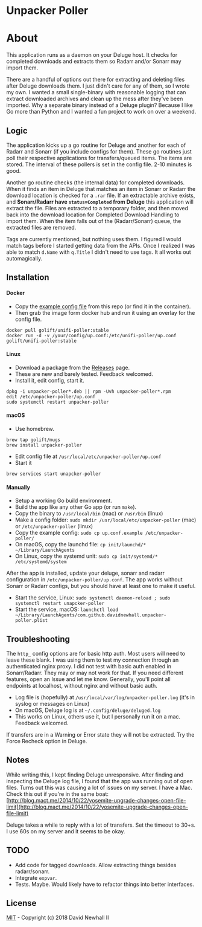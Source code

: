 # Unpacker Poller

# About

This application runs as a daemon on your Deluge host. It checks for completed
downloads and extracts them so Radarr and/or Sonarr may import them.

There are a handful of options out there for extracting and deleting files after
Deluge downloads them. I just didn't care for any of them, so I wrote my own. I
wanted a small single-binary with reasonable logging that can extract downloaded
archives and clean up the mess after they've been imported. Why a separate binary
instead of a Deluge plugin? Because I like Go more than Python and I wanted a fun
project to work on over a weekend.

## Logic

The application kicks up a go routine for Deluge and another for each of Radarr
and Sonarr (if you include configs for them). These go routines just poll their
respective applications for transfers/queued items. The items are stored. The
interval of these pollers is set in the config file. 2-10 minutes is good.

Another go routine checks (the internal data) for completed downloads. When it
finds an item in Deluge that matches an item in Sonarr or Radarr the download
location is checked for a `.rar` file. If an extractable archive exists, and
**Sonarr/Radarr have `status=Completed` from Deluge** this application will
extract the file. Files are extracted to a temporary folder, and then moved back
into the download location for Completed Download Handling to import them. When
the item falls out of the (Radarr/Sonarr) queue, the extracted files are removed.

Tags are currently mentioned, but nothing uses them. I figured I would match tags
before I started getting data from the APIs. Once I realized I was able to match
`d.Name` with `q.Title` I didn't need to use tags. It all works out automagically.

## Installation

#### Docker

-   Copy the [example config file](examples/up.conf.example) from this repo (or find it in the container).
-   Then grab the image form docker hub and run it using an overlay for the config file.
```
docker pull golift/unifi-poller:stable
docker run -d -v /your/config/up.conf:/etc/unifi-poller/up.conf golift/unifi-poller:stable
```

#### Linux

-   Download a package from the [Releases](Releases) page.
-   These are new and barely tested. Feedback welcomed.
-   Install it, edit config, start it.
```shell
dpkg -i unpacker-poller*.deb || rpm -Uvh unpacker-poller*.rpm
edit /etc/unpacker-poller/up.conf
sudo systemctl restart unpacker-poller
```

#### macOS

-   Use homebrew.
```shell
brew tap golift/mugs
brew install unpacker-poller
```
-   Edit config file at `/usr/local/etc/unpacker-poller/up.conf`
-   Start it
```shell
brew services start unapcker-poller
```

#### Manually

-   Setup a working Go build environment.
-   Build the app like any other Go app (or run `make`).
-   Copy the binary to `/usr/local/bin` (mac) or `/usr/bin` (linux)
-   Make a config folder: `sudo mkdir /usr/local/etc/unpacker-poller` (mac) or `/etc/unpacker-poller` (linux)
-   Copy the example config: `sudo cp up.conf.example /etc/unpacker-poller/`
-   On macOS, copy the launchd file: `cp init/launchd/* ~/Library/LaunchAgents`
-   On Linux, copy the systemd unit: `sudo cp init/systemd/* /etc/systemd/system`

After the app is installed, update your deluge, sonarr and radarr configuration
in `/etc/unpacker-poller/up.conf`. The app works without Sonarr or Radarr
configs, but you should have at least one to make it useful.

-   Start the service, Linux: `sudo systemctl daemon-reload ; sudo systemctl restart unapcker-poller`
-   Start the service, macOS: `launchctl load ~/Library/LaunchAgents/com.github.davidnewhall.unpacker-poller.plist`

## Troubleshooting

The `http_` config options are for basic http auth. Most users will need to
leave these blank. I was using them to test my connection through an authenticated
nginx proxy. I did not test with basic auth enabled in Sonarr/Radarr. They may
or may not work for that. If you need different features, open an Issue and let me
know. Generally, you'll point all endpoints at localhost, without nginx and without
basic auth.

-   Log file is (hopefully) at `/usr/local/var/log/unpacker-poller.log` (it's in syslog or messages on Linux)
-   On macOS, Deluge log is at `~/.config/deluge/deluged.log`
-   This works on Linux, others use it, but I personally run it on a mac. Feedback welcomed.

If transfers are in a Warning or Error state they will not be extracted. Try
the Force Recheck option in Deluge.

## Notes

While writing this, I kept finding Deluge unresponsive. After finding and inspecting
the Deluge log file, I found that the app was running out of open files. Turns out
this was causing a lot of issues on my server. I have a Mac. Check this out if you're
in the same boat:
[http://blog.mact.me/2014/10/22/yosemite-upgrade-changes-open-file-limit](http://blog.mact.me/2014/10/22/yosemite-upgrade-changes-open-file-limit)

Deluge takes a while to reply with a lot of transfers. Set the timeout to 30+s.
I use 60s on my server and it seems to be okay.

## TODO

-   Add code for tagged downloads. Allow extracting things besides radarr/sonarr.
-   Integrate `expvar`.
-   Tests. Maybe. Would likely have to refactor things into better interfaces.

## License

[MIT](LICENSE) - Copyright (c) 2018 David Newhall II
